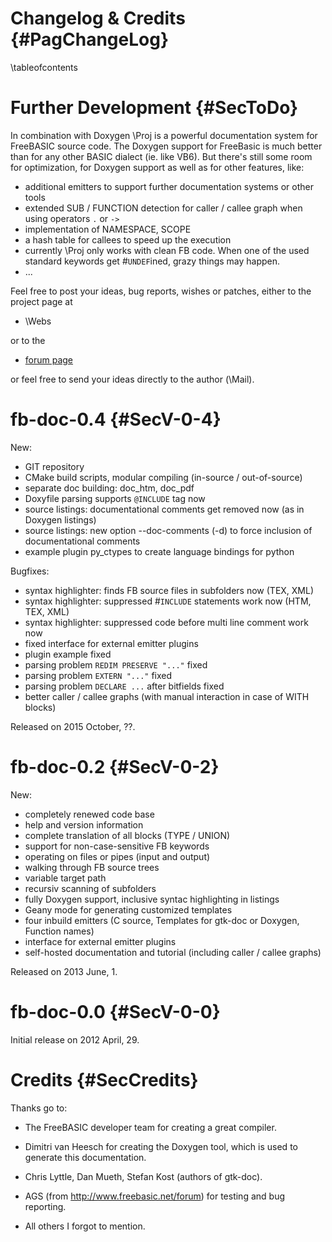 Changelog & Credits {#PagChangeLog}
===================
\tableofcontents


Further Development  {#SecToDo}
===================

In combination with Doxygen \Proj is a powerful documentation
system for FreeBASIC source code. The Doxygen support for FreeBasic
is much better than for any other BASIC dialect (ie. like VB6). But
there's still some room for optimization, for Doxygen support as
well as for other features, like:

- additional emitters to support further documentation systems or other tools
- extended SUB / FUNCTION detection for caller / callee graph when using operators `.` or `->`
- implementation of NAMESPACE, SCOPE
- a hash table for callees to speed up the execution
- currently \Proj only works with clean FB code. When one of the
  used standard keywords get #`UNDEF`ined, grazy things may happen.
- ...

Feel free to post your ideas, bug reports, wishes or patches, either
to the project page at

- \Webs

or to the

- [forum page](http://www.freebasic.net/forum/viewtopic.php?f=8&t=19810)

or feel free to send your ideas directly to the author (\Mail).


fb-doc-0.4 {#SecV-0-4}
==========

New:

- GIT repository
- CMake build scripts, modular compiling (in-source / out-of-source)
- separate doc building: doc_htm, doc_pdf
- Doxyfile parsing supports `@INCLUDE` tag now
- source listings: documentational comments get removed now (as in Doxygen listings)
- source listings: new option --doc-comments (-d) to force inclusion of documentational comments
- example plugin py_ctypes to create language bindings for python

Bugfixes:

- syntax highlighter: finds FB source files in subfolders now (TEX, XML)
- syntax highlighter: suppressed #`INCLUDE` statements work now (HTM, TEX, XML)
- syntax highlighter: suppressed code before multi line comment work now
- fixed interface for external emitter plugins
- plugin example fixed
- parsing problem `REDIM PRESERVE "..."` fixed
- parsing problem `EXTERN "..."` fixed
- parsing problem `DECLARE ...` after bitfields fixed
- better caller / callee graphs (with manual interaction in case of WITH blocks)

Released on 2015 October, ??.


fb-doc-0.2 {#SecV-0-2}
==========

New:

- completely renewed code base
- help and version information
- complete translation of all blocks (TYPE / UNION)
- support for non-case-sensitive FB keywords
- operating on files or pipes (input and output)
- walking through FB source trees
- variable target path
- recursiv scanning of subfolders
- fully Doxygen support, inclusive syntac highlighting in listings
- Geany mode for generating customized templates
- four inbuild emitters (C source, Templates for gtk-doc or Doxygen, Function names)
- interface for external emitter plugins
- self-hosted documentation and tutorial (including caller / callee graphs)

Released on 2013 June, 1.


fb-doc-0.0 {#SecV-0-0}
==========

Initial release on 2012 April, 29.



Credits {#SecCredits}
=======

Thanks go to:

- The FreeBASIC developer team for creating a great compiler.

- Dimitri van Heesch for creating the Doxygen tool, which is used to
  generate this documentation.

- Chris Lyttle, Dan Mueth, Stefan Kost (authors of gtk-doc).

- AGS (from http://www.freebasic.net/forum) for testing and bug reporting.

- All others I forgot to mention.

